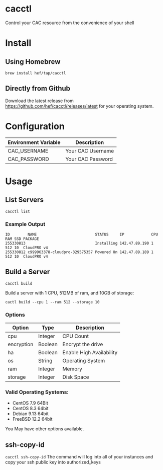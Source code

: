 # cacctl

Control your CAC resource from the convenience of your shell

# Install

## Using Homebrew

`brew install hef/tap/cacctl`

## Directly from Github 

Download the latest release from https://github.com/hef/cacctl/releases/latest for your operating system.

# Configuration

| Environment Variable | Description       |
|----------------------|-------------------|
| CAC_USERNAME         | Your CAC Username |
| CAC_PASSWORD         | Your CAC Password |

# Usage

## List Servers

`cacctl list`

### Example Output


```
ID        NAME                          STATUS     IP            CPU RAM SSD PACKAGE
255330813                               Installing 142.47.89.190 1   512 10  CloudPRO v4
255330812 c999963378-cloudpro-329575357 Powered On 142.47.89.189 1   512 10  CloudPRO v4
```

## Build a Server

`cacctl build`

Build a server with 1 CPU, 512MB of ram, and 10GB of storage:

`cactl build --cpu 1 --ram 512 --storage 10`

### Options

| Option     | Type    | Description              |
|------------|---------|--------------------------|
| cpu        | Integer | CPU Count                |
| encryption | Boolean | Encrypt the drive        |
| ha         | Boolean | Enable High Availability |
| os         | String  | Operating System         |
| ram        | Integer | Memory                   |
| storage    | Integer | Disk Space               |

### Valid Operating Systems:

* CentOS 7.9 64Bit
* CentOS 8.3 64bit
* Debian 9.13 64bit
* FreeBSD 12.2 64bit

You May have other options available.

## ssh-copy-id

`cacctl ssh-copy-id`
The command will log into all of your instances and copy your ssh public key into authorized_keys
